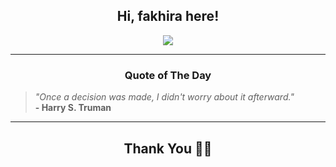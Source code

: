<h2 align="center"> Hi, fakhira here!</h2>

<p align="center">
<a href="https://github.com/fakhiralkda" alt="github streak"><img src="https://dvst-streak.herokuapp.com/?user=fakhiralkda&theme=tokyonight&fire=DD472C"></a>
</p>

<hr>
<h3 align="center">Quote of The Day</h3>
<p align="center">
<blockquote>
<i>"Once a decision was made, I didn't worry about it afterward."</i>
<br>
<b>- Harry S. Truman</b>
</blockquote>
</p>


<hr>
<h2 align="center">Thank You 🙏🏼</h2>
